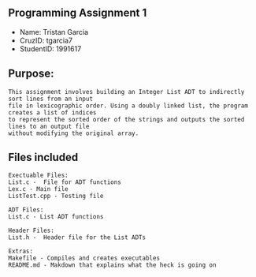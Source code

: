 ## Programming Assignment 1
* Name: Tristan Garcia
* CruzID: tgarcia7
* StudentID: 1991617

## Purpose:
    This assignment involves building an Integer List ADT to indirectly sort lines from an input 
    file in lexicographic order. Using a doubly linked list, the program creates a list of indices 
    to represent the sorted order of the strings and outputs the sorted lines to an output file 
    without modifying the original array.

## Files included
    Exectuable Files:
    List.c -  File for ADT functions 
    Lex.c - Main file 
    ListTest.cpp - Testing file 

    ADT Files:
    List.c - List ADT functions

    Header Files:
    List.h -  Header file for the List ADTs

    Extras:
    Makefile - Compiles and creates executables
    README.md - Makdown that explains what the heck is going on

